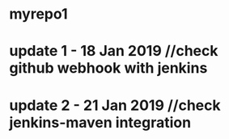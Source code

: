 # myrepo1
# update 1 - 18 Jan 2019 //check github webhook with jenkins
# update 2 - 21 Jan 2019 //check jenkins-maven integration
